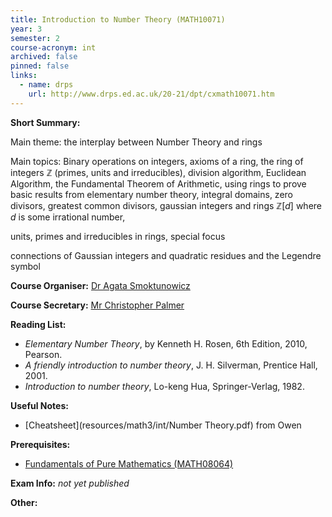 ```yaml
---
title: Introduction to Number Theory (MATH10071)
year: 3
semester: 2 
course-acronym: int
archived: false
pinned: false
links:
  - name: drps
    url: http://www.drps.ed.ac.uk/20-21/dpt/cxmath10071.htm
---
```

**Short Summary:** 

Main theme: the interplay between Number Theory and rings

Main topics: Binary operations on integers, axioms of a ring, the ring of integers $\mathbb{Z}$ (primes, units and irreducibles), division algorithm, Euclidean Algorithm, the Fundamental Theorem of Arithmetic, using rings to prove basic results from elementary number theory, integral domains, zero divisors, greatest common divisors, gaussian integers and rings $\mathbb{Z}[d]$ where $d$ is some irrational number, 



units, primes and irreducibles in rings, special focus 

connections of Gaussian integers and quadratic residues and the Legendre symbol



**Course Organiser:** [Dr Agata Smoktunowicz](<A.Smoktunowicz@ed.ac.uk>)

**Course Secretary:** [Mr Christopher Palmer](<chris.palmer@ed.ac.uk>) 

**Reading List:** 

- *Elementary Number Theory*, by Kenneth H. Rosen, 6th Edition, 2010, Pearson.
- *A friendly introduction to number theory*, J. H. Silverman, Prentice Hall, 2001.
- *Introduction to number theory*, Lo-keng Hua, Springer-Verlag, 1982.

**Useful Notes:**

- [Cheatsheet](resources/math3/int/Number Theory.pdf) from Owen 

**Prerequisites:** 

- [Fundamentals of Pure Mathematics (MATH08064)](/math2/#fpm) 


**Exam Info:** *not yet published*

**Other:**

